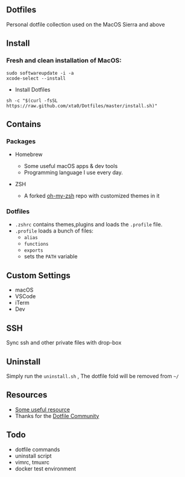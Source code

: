 ## Dotfiles

Personal dotfile collection used on the MacOS Sierra and above


## Install

### Fresh and clean installation of MacOS:

```
sudo softwareupdate -i -a
xcode-select --install
```

- Install Dotfiles

```
sh -c "$(curl -fsSL https://raw.github.com/xta0/Dotfiles/master/install.sh)"
```

## Contains

### Packages

- Homebrew
    - Some useful macOS apps & dev tools
    - Programming language I use every day.
        
- ZSH
    - A forked [oh-my-zsh](https://github.com/xta0/oh-my-zsh) repo with customized themes in it 

### Dotfiles

- `.zshrc` contains themes,plugins and loads the `.profile` file.
- `.profile` loads a bunch of files: 
    - `alias`
    - `functions`
    - `exports` 
    - sets the `PATH` variable
  
## Custom Settings

- macOS
- VSCode
- iTerm
- Dev

## SSH

Sync ssh and other private files with drop-box

## Uninstall

Simply run the `uninstall.sh` , The dotfile fold will be removed from `~/`

## Resources

- [Some useful resource](https://github.com/webpro/dotfiles)
- Thanks for the [Dotfile Community](http://dotfiles.github.io/)


## Todo

- dotfile commands
- uninstall script
- vimrc, tmuxrc
- docker test environment
